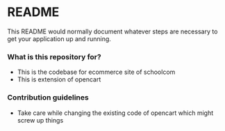 # README #

This README would normally document whatever steps are necessary to get your application up and running.

### What is this repository for? ###

* This is the codebase for ecommerce site of schoolcom
* This is extension of opencart
 
### Contribution guidelines ###

* Take care while changing the existing code of opencart which might screw up things
